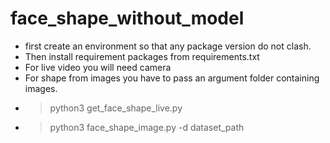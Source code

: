 # face_shape_without_model
- first create an environment so that any package version do not clash.
- Then install requirement packages from requirements.txt
- For live video you will need camera
- For shape from images you have to pass an argument folder containing images.
- >python3 get_face_shape_live.py
- >python3 face_shape_image.py -d dataset_path

